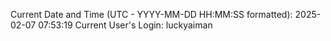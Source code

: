 Current Date and Time (UTC - YYYY-MM-DD HH:MM:SS formatted): 2025-02-07 07:53:19
Current User's Login: luckyaiman

